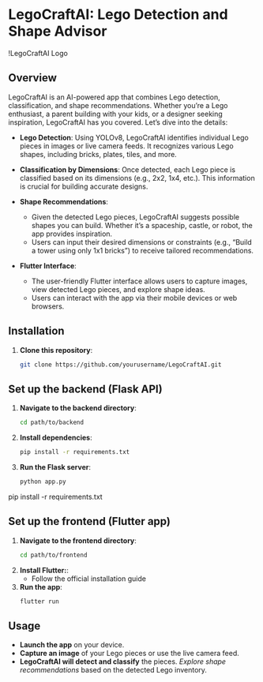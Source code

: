 # LegoCraftAI: Lego Detection and Shape Advisor

!LegoCraftAI Logo

## Overview

LegoCraftAI is an AI-powered app that combines Lego detection, classification, and shape recommendations. Whether you’re a Lego enthusiast, a parent building with your kids, or a designer seeking inspiration, LegoCraftAI has you covered. Let’s dive into the details:

- **Lego Detection**: Using YOLOv8, LegoCraftAI identifies individual Lego pieces in images or live camera feeds. It recognizes various Lego shapes, including bricks, plates, tiles, and more.

- **Classification by Dimensions**: Once detected, each Lego piece is classified based on its dimensions (e.g., 2x2, 1x4, etc.). This information is crucial for building accurate designs.

- **Shape Recommendations**:
  - Given the detected Lego pieces, LegoCraftAI suggests possible shapes you can build. Whether it’s a spaceship, castle, or robot, the app provides inspiration.
  - Users can input their desired dimensions or constraints (e.g., “Build a tower using only 1x1 bricks”) to receive tailored recommendations.

- **Flutter Interface**:
  - The user-friendly Flutter interface allows users to capture images, view detected Lego pieces, and explore shape ideas.
  - Users can interact with the app via their mobile devices or web browsers.

## Installation

1. **Clone this repository**:
   ```bash
   git clone https://github.com/yourusername/LegoCraftAI.git


## Set up the backend (Flask API)

1. **Navigate to the backend directory**:
   ```bash
   cd path/to/backend
2. **Install dependencies**:
   ```bash
   pip install -r requirements.txt
3. **Run the Flask server**:
   ```bash
   python app.py

  pip install -r requirements.txt

## Set up the frontend (Flutter app)

1. **Navigate to the frontend directory**:
   ```bash
   cd path/to/frontend
2. **Install Flutter:**:
   - Follow the official installation guide
3. **Run the app**:
   ```bash
   flutter run


## Usage
- **Launch the app** on your device.
- **Capture an image** of your Lego pieces or use the live camera feed.
- **LegoCraftAI will detect and classify** the pieces.
*Explore shape recommendations* based on the detected Lego inventory.
